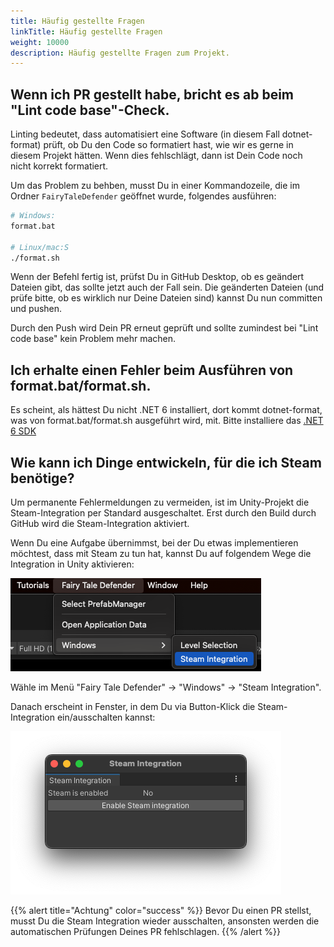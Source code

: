 ```yaml
---
title: Häufig gestellte Fragen
linkTitle: Häufig gestellte Fragen
weight: 10000
description: Häufig gestellte Fragen zum Projekt.
---
```


## Wenn ich PR gestellt habe, bricht es ab beim "Lint code base"-Check.

Linting bedeutet, dass automatisiert eine Software (in diesem Fall dotnet-format) prüft, ob Du den Code so formatiert hast, wie wir es gerne in diesem Projekt hätten.
Wenn dies fehlschlägt, dann ist Dein Code noch nicht korrekt formatiert.

Um das Problem zu behben, musst Du in einer Kommandozeile, die im Ordner `FairyTaleDefender` geöffnet wurde, folgendes ausführen:

```bash
# Windows:
format.bat

# Linux/mac:S
./format.sh
```

Wenn der Befehl fertig ist, prüfst Du in GitHub Desktop, ob es geändert Dateien gibt, das sollte jetzt auch der Fall sein.
Die geänderten Dateien (und prüfe bitte, ob es wirklich nur Deine Dateien sind) kannst Du nun committen und pushen.

Durch den Push wird Dein PR erneut geprüft und sollte zumindest bei "Lint code base" kein Problem mehr machen.

## Ich erhalte einen Fehler beim Ausführen von format.bat/format.sh.

Es scheint, als hättest Du nicht .NET 6 installiert, dort kommt dotnet-format, was von format.bat/format.sh ausgeführt wird, mit. 
Bitte installiere das [.NET 6 SDK](https://dotnet.microsoft.com/en-us/download)

## Wie kann ich Dinge entwickeln, für die ich Steam benötige?

Um permanente Fehlermeldungen zu vermeiden, ist im Unity-Projekt die Steam-Integration per Standard ausgeschaltet.
Erst durch den Build durch GitHub wird die Steam-Integration aktiviert.

Wenn Du eine Aufgabe übernimmst, bei der Du etwas implementieren möchtest, dass mit Steam zu tun hat, kannst Du auf folgendem Wege die Integration in Unity aktivieren:

![Steam Integration Menu](assets/steam-integration-menu.png)

Wähle im Menü "Fairy Tale Defender" -> "Windows" -> "Steam Integration".

Danach erscheint in Fenster, in dem Du via Button-Klick die Steam-Integration ein/ausschalten kannst:

![Steam Integration Window](assets/steam-integration-window.png)

{{% alert title="Achtung" color="success" %}}
Bevor Du einen PR stellst, musst Du die Steam Integration wieder ausschalten, ansonsten werden die automatischen Prüfungen Deines PR fehlschlagen.
{{% /alert %}}